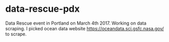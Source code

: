# data-rescue-pdx
Data Rescue event in Portland on March 4th 2017.
Working on data scraping.
I picked ocean data website https://oceandata.sci.gsfc.nasa.gov/ to scrape.
